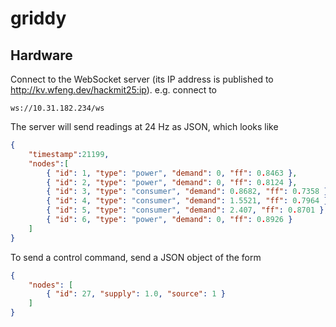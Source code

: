 # griddy

## Hardware

Connect to the WebSocket server (its IP address is published to http://kv.wfeng.dev/hackmit25:ip). e.g. connect to
```
ws://10.31.182.234/ws
```
The server will send readings at 24 Hz as JSON, which looks like
```json
{
    "timestamp":21199,
    "nodes":[
        { "id": 1, "type": "power", "demand": 0, "ff": 0.8463 },
        { "id": 2, "type": "power", "demand": 0, "ff": 0.8124 },
        { "id": 3, "type": "consumer", "demand": 0.8682, "ff": 0.7358 },
        { "id": 4, "type": "consumer", "demand": 1.5521, "ff": 0.7964 },
        { "id": 5, "type": "consumer", "demand": 2.407, "ff": 0.8701 },
        { "id": 6, "type": "power", "demand": 0, "ff": 0.8926 }
    ]
}
```

To send a control command, send a JSON object of the form
```json
{
    "nodes": [
        { "id": 27, "supply": 1.0, "source": 1 }
    ]
}
```
